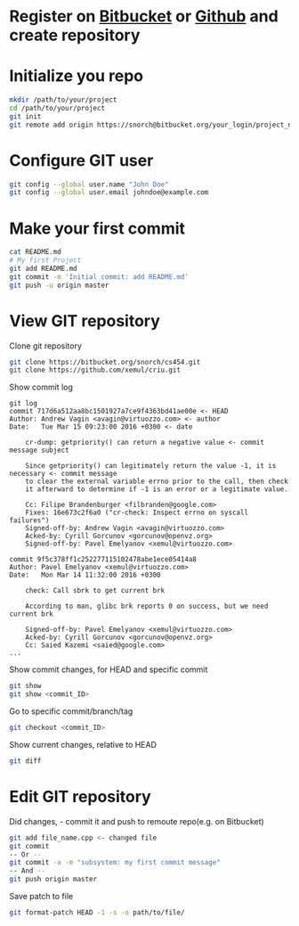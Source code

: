 # Register on [Bitbucket](https://bitbucket.org) or [Github](https://github.com/) and create repository

# Initialize you repo
```bash
mkdir /path/to/your/project
cd /path/to/your/project
git init
git remote add origin https://snorch@bitbucket.org/your_login/project_name.git
```
# Configure GIT user
```bash
git config --global user.name "John Doe"
git config --global user.email johndoe@example.com
```
# Make your first commit
```bash
cat README.md
# My first Project
git add README.md
git commit -m 'Initial commit: add README.md'
git push -u origin master
```
# View GIT repository
Clone git repository
```bash
git clone https://bitbucket.org/snorch/cs454.git
git clone https://github.com/xemul/criu.git
```
Show commit log

    git log
    commit 717d6a512aa8bc1501927a7ce9f4363bd41ae00e <- HEAD
    Author: Andrew Vagin <avagin@virtuozzo.com> <- author
    Date:   Tue Mar 15 09:23:00 2016 +0300 <- date

        cr-dump: getpriority() can return a negative value <- commit message subject

        Since getpriority() can legitimately return the value -1, it is necessary <- commit message
        to clear the external variable errno prior to the call, then check
        it afterward to determine if -1 is an error or a legitimate value.

        Cc: Filipe Brandenburger <filbranden@google.com>
        Fixes: 16e673c2f6a0 ("cr-check: Inspect errno on syscall failures")
        Signed-off-by: Andrew Vagin <avagin@virtuozzo.com>
        Acked-by: Cyrill Gorcunov <gorcunov@openvz.org>
        Signed-off-by: Pavel Emelyanov <xemul@virtuozzo.com>

    commit 9f5c378ff1c252277115102478abe1ece05414a8
    Author: Pavel Emelyanov <xemul@virtuozzo.com>
    Date:   Mon Mar 14 11:32:00 2016 +0300

        check: Call sbrk to get current brk

        According to man, glibc brk reports 0 on success, but we need current brk

        Signed-off-by: Pavel Emelyanov <xemul@virtuozzo.com>
        Acked-by: Cyrill Gorcunov <gorcunov@openvz.org>
        Cc: Saied Kazemi <saied@google.com>
    ...

Show commit changes, for HEAD and specific commit
```bash
git show
git show <commit_ID>
```
Go to specific commit/branch/tag
```bash
git checkout <commit_ID>
```
Show current changes, relative to HEAD
```bash
git diff
```
# Edit GIT repository
Did changes, - commit it and push to remoute repo(e.g. on Bitbucket)
```bash
git add file_name.cpp <- changed file
git commit
-- Or --
git commit -a -m "subsystem: my first commit message"
-- And --
git push origin master
```
Save patch to file
```bash
git format-patch HEAD -1 -s -o path/to/file/
```
